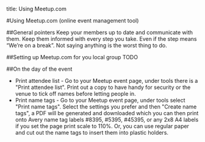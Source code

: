 title: Using Meetup.com

#Using Meetup.com (online event management tool)

##General pointers
Keep your members up to date and communicate with them. 
Keep them informed with every step you take. 
Even if the step means “We’re on a break”. 
Not saying anything is the worst thing to do.

##Setting up Meetup.com for you local group
TODO

##On the day of the event
* Print attendee list - Go to your Meetup event page, under tools there is a "Print attendee list". Print out a copy to have handy for security or the venue to tick off names before letting people in.
* Print name tags - Go to your Meetup event page, under tools select "Print name tags". Select the settings you prefer and then "Create name tags", a PDF will be generated and downloaded which you can then print onto Avery name tag labels #8395, #5395, #45395, or any 2x8 A4 labels if you set the page print scale to 110%. Or, you can use regular paper and cut out the name tags to insert them into plastic holders.
